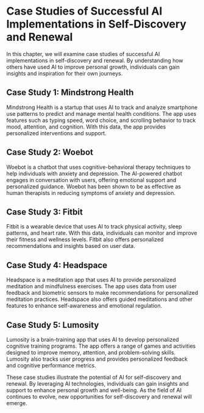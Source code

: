 Case Studies of Successful AI Implementations in Self-Discovery and Renewal
=========================================================================================================================================

In this chapter, we will examine case studies of successful AI implementations in self-discovery and renewal. By understanding how others have used AI to improve personal growth, individuals can gain insights and inspiration for their own journeys.

Case Study 1: Mindstrong Health
-------------------------------

Mindstrong Health is a startup that uses AI to track and analyze smartphone use patterns to predict and manage mental health conditions. The app uses features such as typing speed, word choice, and scrolling behavior to track mood, attention, and cognition. With this data, the app provides personalized interventions and support.

Case Study 2: Woebot
--------------------

Woebot is a chatbot that uses cognitive-behavioral therapy techniques to help individuals with anxiety and depression. The AI-powered chatbot engages in conversation with users, offering emotional support and personalized guidance. Woebot has been shown to be as effective as human therapists in reducing symptoms of anxiety and depression.

Case Study 3: Fitbit
--------------------

Fitbit is a wearable device that uses AI to track physical activity, sleep patterns, and heart rate. With this data, individuals can monitor and improve their fitness and wellness levels. Fitbit also offers personalized recommendations and insights based on user data.

Case Study 4: Headspace
-----------------------

Headspace is a meditation app that uses AI to provide personalized meditation and mindfulness exercises. The app uses data from user feedback and biometric sensors to make recommendations for personalized meditation practices. Headspace also offers guided meditations and other features to enhance self-awareness and emotional regulation.

Case Study 5: Lumosity
----------------------

Lumosity is a brain-training app that uses AI to develop personalized cognitive training programs. The app offers a range of games and activities designed to improve memory, attention, and problem-solving skills. Lumosity also tracks user progress and provides personalized feedback and cognitive performance metrics.

These case studies illustrate the potential of AI for self-discovery and renewal. By leveraging AI technologies, individuals can gain insights and support to enhance personal growth and well-being. As the field of AI continues to evolve, new opportunities for self-discovery and renewal will emerge.
